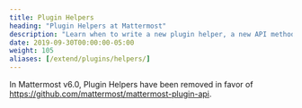 ```yaml
---
title: Plugin Helpers
heading: "Plugin Helpers at Mattermost"
description: "Learn when to write a new plugin helper, a new API method, and a new hook for Mattermost."
date: 2019-09-30T00:00:00-05:00
weight: 105
aliases: [/extend/plugins/helpers/]
---
```


In Mattermost v6.0, Plugin Helpers have been removed in favor of https://github.com/mattermost/mattermost-plugin-api.
